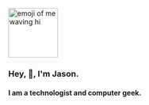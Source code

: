<picture>
	<source srcset="https://jasonraimondi.com/misc/me/zombie-ruby-trimmed@1x.webp, https://jasonraimondi.com/misc/me/zombie-ruby-trimmed@2x.webp 2x" type="image/webp">
	<source style="width:100px;" srcset="https://jasonraimondi.com/misc/me/zombie-ruby-trimmed@1x.png, https://jasonraimondi.com/misc/me/zombie-ruby-trimmed@2x.png 2x" type="image/png">
	<img style="width:100px;" src="https://jasonraimondi.com/misc/me/zombie-ruby-trimmed@1x.png" alt="emoji of me waving hi"/>
</picture>

### Hey, :wave:, I'm Jason.

#### I am a technologist and computer geek.

